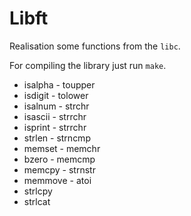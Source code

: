 # Libft

Realisation some functions from the `libc`.

For compiling the library just run `make`.

- isalpha - toupper</br>
- isdigit - tolower</br>
- isalnum - strchr</br>
- isascii - strrchr</br>
- isprint - strrchr</br>
- strlen - strncmp</br>
- memset - memchr</br>
- bzero - memcmp</br>
- memcpy - strnstr</br>
- memmove - atoi</br>
- strlcpy</br>
- strlcat</br>






